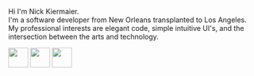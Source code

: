 Hi I'm Nick Kiermaier.  
I'm a software developer from New Orleans transplanted to Los Angeles.  
My professional interests are elegant code, simple intuitive UI's, and the intersection between the arts and technology.  

[<img src="/assets/img/icons/github_icon.png" style="width:40px">](https://github.com/nkiermaier/)
[<img src="/assets/img/icons/stack_overflow_icon.png" style="width:40px">](http://stackoverflow.com/users/1821450/nick-kiermaier)
[<img src="/assets/img/icons/linkedin_icon.png" style="width:40px">](https://www.linkedin.com/in/nick-kiermaier-a7a324ba)